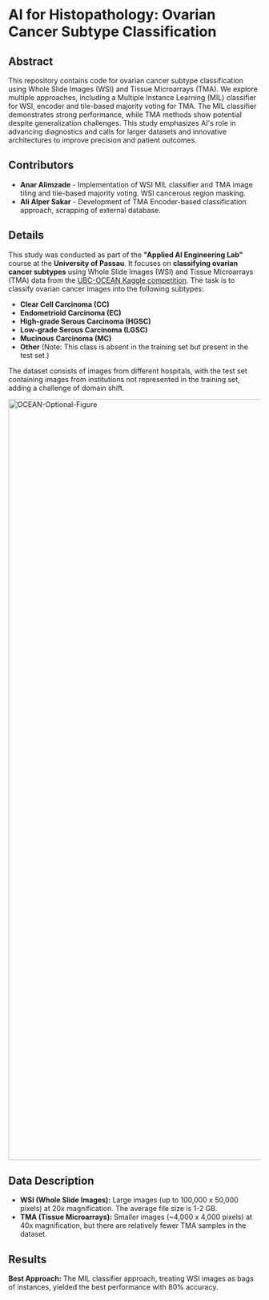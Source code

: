 # AI for Histopathology: Ovarian Cancer Subtype Classification

## Abstract

This repository contains code for ovarian cancer subtype classification using Whole Slide Images (WSI) and Tissue Microarrays (TMA). We explore multiple approaches, including a Multiple Instance Learning (MIL) classifier for WSI, encoder and tile-based majority voting for TMA. The MIL classifier demonstrates strong performance, while TMA methods show potential despite generalization challenges. This study emphasizes AI's role in advancing diagnostics and calls for larger datasets and innovative architectures to improve precision and patient outcomes.


## Contributors

- **Anar Alimzade** - Implementation of WSI MIL classifier and TMA image tiling and tile-based majority voting. WSI cancerous region masking.
- **Ali Alper Sakar** - Development of TMA Encoder-based classification approach, scrapping of external database.


## Details

This study was conducted as part of the **"Applied AI Engineering Lab"** course at the **University of Passau**. It focuses on **classifying ovarian cancer subtypes** using Whole Slide Images (WSI) and Tissue Microarrays (TMA) data from the [UBC-OCEAN Kaggle competition](https://www.kaggle.com/competitions/UBC-OCEAN). The task is to classify ovarian cancer images into the following subtypes:

- **Clear Cell Carcinoma (CC)**
- **Endometrioid Carcinoma (EC)**
- **High-grade Serous Carcinoma (HGSC)**
- **Low-grade Serous Carcinoma (LGSC)**
- **Mucinous Carcinoma (MC)**
- **Other** (Note: This class is absent in the training set but present in the test set.)

The dataset consists of images from different hospitals, with the test set containing images from institutions not represented in the training set, adding a challenge of domain shift.

<img width="1520" alt="OCEAN-Optional-Figure" src="https://github.com/user-attachments/assets/95c01abd-6f40-4f13-bdea-1cddcdfb7199">

## Data Description

- **WSI (Whole Slide Images):** Large images (up to 100,000 x 50,000 pixels) at 20x magnification. The average file size is 1-2 GB.
- **TMA (Tissue Microarrays):** Smaller images (~4,000 x 4,000 pixels) at 40x magnification, but there are relatively fewer TMA samples in the dataset.

## Results

**Best Approach:** 
The MIL classifier approach, treating WSI images as bags of instances, yielded the best performance with 80% accuracy.
